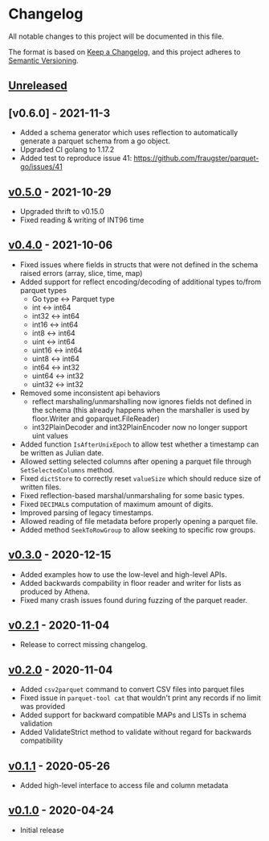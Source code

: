 # Changelog

All notable changes to this project will be documented in this file.

The format is based on [Keep a Changelog](https://keepachangelog.com/en/1.0.0/),
and this project adheres to [Semantic Versioning](https://semver.org/spec/v2.0.0.html).

## [Unreleased]

## [v0.6.0] - 2021-11-3
- Added a schema generator which uses reflection to automatically generate a parquet schema from a go object.
- Upgraded CI golang to 1.17.2
- Added test to reproduce issue 41: https://github.com/fraugster/parquet-go/issues/41 

## [v0.5.0] - 2021-10-29
- Upgraded thrift to v0.15.0
- Fixed reading & writing of INT96 time

## [v0.4.0] - 2021-10-06
- Fixed issues where fields in structs that were not defined in the schema raised errors (array, slice, time, map)
- Added support for reflect encoding/decoding of additional types to/from parquet types
    - Go type <-> Parquet type
    - int     <-> int64
    - int32   <-> int64
    - int16   <-> int64
    - int8    <-> int64
    - uint    <-> int64
    - uint16  <-> int64
    - uint8   <-> int64
    - int64   <-> int32
    - uint64  <-> int32
    - uint32  <-> int32
- Removed some inconsistent api behaviors
    - reflect marshaling/unmarshalling now ignores fields not defined in the schema (this already happens when
      the marshaller is used by floor.Writer and goparquet.FileReader)
    - int32PlainDecoder and int32PlainEncoder now no longer support uint values
- Added function `IsAfterUnixEpoch` to allow test whether a timestamp can be written as Julian date.
- Allowed setting selected columns after opening a parquet file through `SetSelectedColumns` method.
- Fixed `dictStore` to correctly reset `valueSize` which should reduce size of written files.
- Fixed reflection-based marshal/unmarshaling for some basic types.
- Fixed `DECIMAL`s computation of maximum amount of digits.
- Improved parsing of legacy timestamps.
- Allowed reading of file metadata before properly opening a parquet file.
- Added method `SeekToRowGroup` to allow seeking to specific row groups.

## [v0.3.0] - 2020-12-15
- Added examples how to use the low-level and high-level APIs.
- Added backwards compability in floor reader and writer for lists as produced by Athena.
- Fixed many crash issues found during fuzzing of the parquet reader.

## [v0.2.1] - 2020-11-04
- Release to correct missing changelog.

## [v0.2.0] - 2020-11-04
- Added `csv2parquet` command to convert CSV files into parquet files
- Fixed issue in `parquet-tool cat` that wouldn't print any records if no limit was provided
- Added support for backward compatible MAPs and LISTs in schema validation
- Added ValidateStrict method to validate without regard for backwards compatibility

## [v0.1.1] - 2020-05-26
- Added high-level interface to access file and column metadata

## [v0.1.0] - 2020-04-24
- Initial release

[Unreleased]: https://github.com/fraugster/parquet-go/compare/v0.5.0...HEAD
[v0.5.0]: https://github.com/fraugster/parquet-go/releases/tag/v0.5.0
[v0.4.0]: https://github.com/fraugster/parquet-go/releases/tag/v0.4.0
[v0.3.0]: https://github.com/fraugster/parquet-go/releases/tag/v0.3.0
[v0.2.1]: https://github.com/fraugster/parquet-go/releases/tag/v0.2.1
[v0.2.0]: https://github.com/fraugster/parquet-go/releases/tag/v0.2.0
[v0.1.1]: https://github.com/fraugster/parquet-go/releases/tag/v0.1.1
[v0.1.0]: https://github.com/fraugster/parquet-go/releases/tag/v0.1.0
